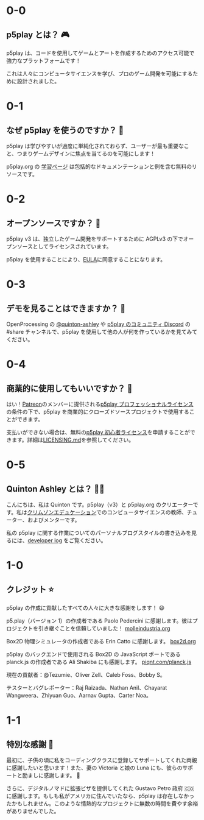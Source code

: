 # 0-0

## p5play とは？ 🎮

p5play は、コードを使用してゲームとアートを作成するためのアクセス可能で強力なプラットフォームです！

これは人々にコンピュータサイエンスを学び、プロのゲーム開発を可能にするために設計されました。

# 0-1

## なぜ p5play を使うのですか？ 🤔

p5play は学びやすいが過度に単純化されておらず、ユーザーが最も重要なこと、つまりゲームデザインに焦点を当てるのを可能にします！

p5play.org の [学習ページ](../learn) は包括的なドキュメンテーションと例を含む無料のリソースです。

# 0-2

## オープンソースですか？ 📖

p5play v3 は、独立したゲーム開発をサポートするために AGPLv3 の下でオープンソースとしてライセンスされています。

p5play を使用することにより、[EULA](https://github.com/quinton-ashley/p5play/blob/main/EULA.md)に同意することになります。

# 0-3

## デモを見ることはできますか？ 👀

OpenProcessing の [@quinton-ashley](https://openprocessing.org/user/350295?o=35&view=sketches) や [p5play のコミュニティ Discord](https://discord.gg/3UTbqUgmPF) の #share チャンネルで、p5play を使用して他の人が何を作っているかを見てみてください。

# 0-4

## 商業的に使用してもいいですか？ 🤑

はい！[Patreon](https://www.patreon.com/p5play)のメンバーに提供される[p5play プロフェッショナルライセンス](https://github.com/quinton-ashley/p5play-web/blob/main/pro/LICENSE.md)の条件の下で、p5play を商業的にクローズドソースプロジェクトで使用することができます。

支払いができない場合は、無料の[p5play 初心者ライセンス](https://github.com/quinton-ashley/p5play-novice/blob/main/LICENSE.md)を申請することができます。詳細は[LICENSING.md](/LICENSING.md)を参照してください。

# 0-5

## Quinton Ashley とは？ 👨‍💻

こんにちは、私は Quinton です。p5play（v3）と p5play.org のクリエーターです。私は[クリムゾンエデュケーション](https://www.crimsoneducation.org/)でのコンピュータサイエンスの教師、チューター、およびメンターです。

私の p5play に関する作業についてのパーソナルブログスタイルの書き込みを見るには、[developer log](https://github.com/quinton-ashley/p5play/wiki/Developer-Log) をご覧ください。

# 1-0

## クレジット ⭐️

p5play の作成に貢献したすべての人々に大きな感謝をします！ 😄

p5.play（バージョン 1）の作成者である Paolo Pedercini に感謝します。彼はプロジェクトを引き継ぐことを信頼していました！ [molleindustria.org](http://molleindustria.org)

Box2D 物理シミュレータの作成者である Erin Catto に感謝します。 [box2d.org](https://box2d.org)

p5play のバックエンドで使用される Box2D の JavaScript ポートである planck.js の作成者である Ali Shakiba にも感謝します。 [piqnt.com/planck.js](https://piqnt.com/planck.js)

現在の貢献者：@Tezumie、Oliver Zell、Caleb Foss、Bobby S。

テスターとバグレポーター：Raj Raizada、Nathan Anil、Chayarat Wangweera、Zhiyuan Guo、Aarnav Gupta、Carter Noa。

# 1-1

## 特別な感謝 🙌

最初に、子供の頃に私をコーディングクラスに登録してサポートしてくれた両親に感謝したいと思います！また、妻の Victoria と娘の Luna にも、彼らのサポートと励ましに感謝します。 💞

さらに、デジタルノマドに拡張ビザを提供してくれた Gustavo Petro 政府 🇨🇴 に感謝します。もしも私がアメリカに住んでいたなら、p5play は存在しなかったかもしれません。このような情熱的なプロジェクトに無数の時間を費やす余裕がありませんでした。
